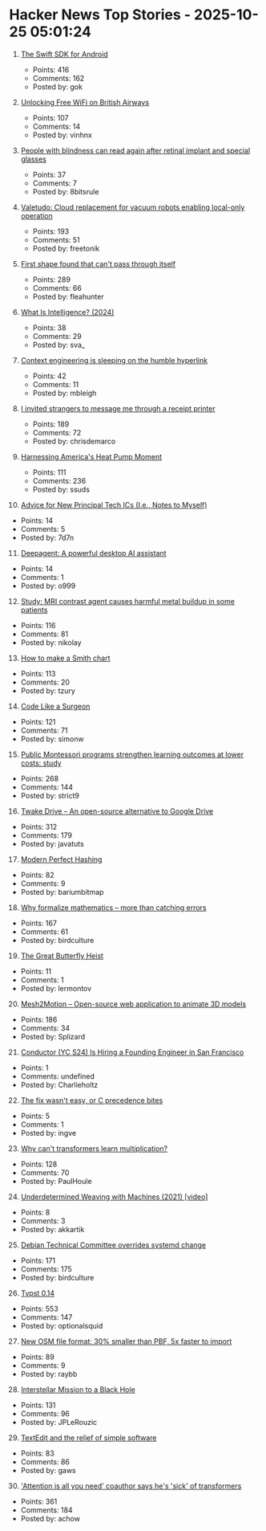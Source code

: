 # Hacker News Top Stories - 2025-10-25 05:01:24

1. [The Swift SDK for Android](https://www.swift.org/blog/nightly-swift-sdk-for-android/)
   - Points: 416
   - Comments: 162
   - Posted by: gok

2. [Unlocking Free WiFi on British Airways](https://www.saxrag.com/tech/reversing/2025/06/01/BAWiFi.html)
   - Points: 107
   - Comments: 14
   - Posted by: vinhnx

3. [People with blindness can read again after retinal implant and special glasses](https://www.nbcnews.com/health/health-news/tiny-eye-implant-special-glasses-legally-blind-patients-can-read-rcna238488)
   - Points: 37
   - Comments: 7
   - Posted by: 8bitsrule

4. [Valetudo: Cloud replacement for vacuum robots enabling local-only operation](https://valetudo.cloud/)
   - Points: 193
   - Comments: 51
   - Posted by: freetonik

5. [First shape found that can't pass through itself](https://www.quantamagazine.org/first-shape-found-that-cant-pass-through-itself-20251024/)
   - Points: 289
   - Comments: 66
   - Posted by: fleahunter

6. [What Is Intelligence? (2024)](https://whatisintelligence.antikythera.org/)
   - Points: 38
   - Comments: 29
   - Posted by: sva_

7. [Context engineering is sleeping on the humble hyperlink](https://mbleigh.dev/posts/context-engineering-with-links/)
   - Points: 42
   - Comments: 11
   - Posted by: mbleigh

8. [I invited strangers to message me through a receipt printer](https://aschmelyun.com/blog/i-invited-strangers-to-message-me-through-a-receipt-printer/)
   - Points: 189
   - Comments: 72
   - Posted by: chrisdemarco

9. [Harnessing America's Heat Pump Moment](https://www.heatpumped.org/p/harnessing-america-s-heat-pump-moment)
   - Points: 111
   - Comments: 236
   - Posted by: ssuds

10. [Advice for New Principal Tech ICs (I.e., Notes to Myself)](https://eugeneyan.com/writing/principal/)
   - Points: 14
   - Comments: 5
   - Posted by: 7d7n

11. [Deepagent: A powerful desktop AI assistant](https://deepagent.abacus.ai)
   - Points: 14
   - Comments: 1
   - Posted by: o999

12. [Study: MRI contrast agent causes harmful metal buildup in some patients](https://www.ormanager.com/briefs/study-mri-contrast-agent-causes-harmful-metal-buildup-in-some-patients/)
   - Points: 116
   - Comments: 81
   - Posted by: nikolay

13. [How to make a Smith chart](https://www.johndcook.com/blog/2025/10/23/smith-chart/)
   - Points: 113
   - Comments: 20
   - Posted by: tzury

14. [Code Like a Surgeon](https://www.geoffreylitt.com/2025/10/24/code-like-a-surgeon)
   - Points: 121
   - Comments: 71
   - Posted by: simonw

15. [Public Montessori programs strengthen learning outcomes at lower costs: study](https://phys.org/news/2025-10-national-montessori-early-outcomes-sharply.html)
   - Points: 268
   - Comments: 144
   - Posted by: strict9

16. [Twake Drive – An open-source alternative to Google Drive](https://github.com/linagora/twake-drive)
   - Points: 312
   - Comments: 179
   - Posted by: javatuts

17. [Modern Perfect Hashing](https://blog.sesse.net/blog/tech/2025-10-23-21-23_modern_perfect_hashing.html)
   - Points: 82
   - Comments: 9
   - Posted by: bariumbitmap

18. [Why formalize mathematics – more than catching errors](https://rkirov.github.io/posts/why_lean/)
   - Points: 167
   - Comments: 61
   - Posted by: birdculture

19. [The Great Butterfly Heist](https://www.theguardian.com/global/2025/oct/04/great-butterfly-heist-how-collector-stole-thousands-butterflies-from-australian-museums)
   - Points: 11
   - Comments: 1
   - Posted by: lermontov

20. [Mesh2Motion – Open-source web application to animate 3D models](https://mesh2motion.org/)
   - Points: 186
   - Comments: 34
   - Posted by: Splizard

21. [Conductor (YC S24) Is Hiring a Founding Engineer in San Francisco](https://www.ycombinator.com/companies/conductor/jobs/MYjJzBV-founding-engineer)
   - Points: 1
   - Comments: undefined
   - Posted by: Charlieholtz

22. [The fix wasn't easy, or C precedence bites](https://boston.conman.org/2025/10/20.1)
   - Points: 5
   - Comments: 1
   - Posted by: ingve

23. [Why can't transformers learn multiplication?](https://arxiv.org/abs/2510.00184)
   - Points: 128
   - Comments: 70
   - Posted by: PaulHoule

24. [Underdetermined Weaving with Machines (2021) [video]](https://www.youtube.com/watch?v=on_sK8KoObo)
   - Points: 8
   - Comments: 3
   - Posted by: akkartik

25. [Debian Technical Committee overrides systemd change](https://lwn.net/Articles/1041316/)
   - Points: 171
   - Comments: 175
   - Posted by: birdculture

26. [Typst 0.14](https://typst.app/blog/2025/typst-0.14/)
   - Points: 553
   - Comments: 147
   - Posted by: optionalsquid

27. [New OSM file format: 30% smaller than PBF, 5x faster to import](https://community.openstreetmap.org/t/new-osm-file-format-30-smaller-than-pbf-5x-faster-to-import/137151)
   - Points: 89
   - Comments: 9
   - Posted by: raybb

28. [Interstellar Mission to a Black Hole](https://www.centauri-dreams.org/2025/10/23/interstellar-mission-to-a-black-hole/)
   - Points: 131
   - Comments: 96
   - Posted by: JPLeRouzic

29. [TextEdit and the relief of simple software](https://www.newyorker.com/culture/infinite-scroll/textedit-and-the-relief-of-simple-software)
   - Points: 83
   - Comments: 86
   - Posted by: gaws

30. ['Attention is all you need' coauthor says he's 'sick' of transformers](https://venturebeat.com/ai/sakana-ais-cto-says-hes-absolutely-sick-of-transformers-the-tech-that-powers)
   - Points: 361
   - Comments: 184
   - Posted by: achow

